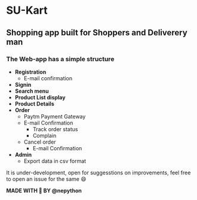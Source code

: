 # SU-Kart
## Shopping app built for Shoppers and Deliverery man
### The Web-app has a simple structure

* **Registration**
  * E-mail confirmation
* **Signin**
* **Search menu**
* **Product List display**
* **Product Details**
* **Order**
    * Paytm Payment Gateway
    * E-mail Confirmation
      - Track order status
      - Complain
  * Cancel order
    - E-mail Confirmation
* **Admin**
  * Export data in csv format

It is under-development, open for suggesstions on improvements, feel free to open an issue for the same :smile:

**MADE WITH :sparkling_heart: BY @nepython**

